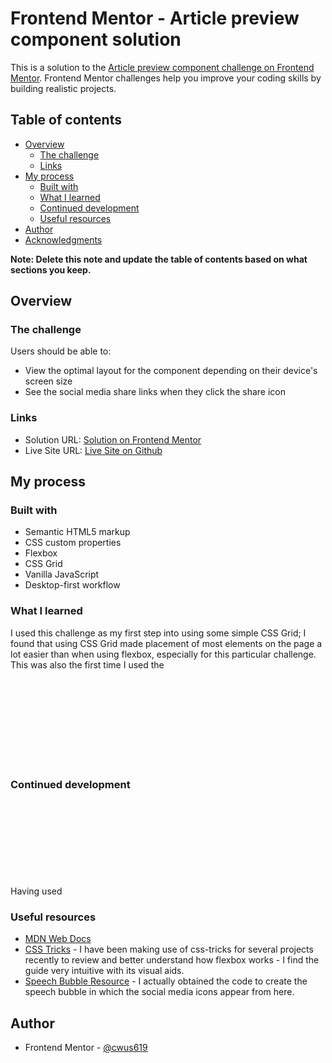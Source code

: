 # Frontend Mentor - Article preview component solution

This is a solution to the [Article preview component challenge on Frontend Mentor](https://www.frontendmentor.io/challenges/article-preview-component-dYBN_pYFT). Frontend Mentor challenges help you improve your coding skills by building realistic projects. 

## Table of contents

- [Overview](#overview)
  - [The challenge](#the-challenge)
  - [Links](#links)
- [My process](#my-process)
  - [Built with](#built-with)
  - [What I learned](#what-i-learned)
  - [Continued development](#continued-development)
  - [Useful resources](#useful-resources)
- [Author](#author)
- [Acknowledgments](#acknowledgments)

**Note: Delete this note and update the table of contents based on what sections you keep.**

## Overview

### The challenge

Users should be able to:

- View the optimal layout for the component depending on their device's screen size
- See the social media share links when they click the share icon

### Links

- Solution URL: [Solution on Frontend Mentor](https://your-solution-url.com)
- Live Site URL: [Live Site on Github](https://cwus619.github.io/article-preview-component/)

## My process

### Built with

- Semantic HTML5 markup
- CSS custom properties
- Flexbox
- CSS Grid
- Vanilla JavaScript
- Desktop-first workflow

### What I learned

I used this challenge as my first step into using some simple CSS Grid; I found that using CSS Grid made placement of most elements on the page a lot easier than when using flexbox, especially for this particular challenge.
This was also the first time I used the <svg> tag. I had initially added all SVG files in as images, and this is still the case for the social medica icons; however, given that the colouring of the share arrow could not be amended like this, the only way for me to complete the challenge in accordance with the prescribed specifications, I had add in this image within the <svg> tag.

### Continued development

Having used <svg>, I'll continue to add in SVG images within the <svg> tag where appropriate; similarly, I intend to continue to practice using CSS Grid in conjunction with flexbox when completing other challenges.
In addition, I still hope to make greater use of different JS libraries, and may look into using JQuery for future challenges - I have used this in the past, but not extensively.

### Useful resources

- [MDN Web Docs](https://developer.mozilla.org/en-US/docs/Web/CSS/)
- [CSS Tricks](https://css-tricks.com/snippets/css/a-guide-to-flexbox/) - I have been making use of css-tricks for several projects recently to review and better understand how flexbox works - I find the guide very intuitive with its visual aids.
- [Speech Bubble Resource](http://projects.verou.me/bubbly/) - I actually obtained the code to create the speech bubble in which the social media icons appear from here. 


## Author

- Frontend Mentor - [@cwus619](https://www.frontendmentor.io/profile/cwus619)
